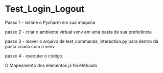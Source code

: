 # Test_Login_Logout

Passo 1 - instale o Pycharm em sua máquina

passo 2 - criar o ambiente virtual venv em uma pasta de sua preferência

passo 3 - mover o arquivo de test_commands_interaction.py para dentro da pasta criada com o venv

passo 4 - executar o código.

O Mapeamento dos elementos já foi efetuado
